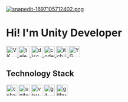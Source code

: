 [![snapedit-1697105712402.png](https://i.postimg.cc/RC3ggZ9y/snapedit-1697105712402.png)](https://postimg.cc/YjHN9kvz)

# Hi! I'm Unity Developer


<div align="left">
  
  <a href="https://vk.com/hah_ti_poiman" target="_blank">
    <img src="https://img.shields.io/badge/-VK-090909?style=for-the-badge&logo=vk&logoColor=318CE7" height="30" alt="VK logo"  />
  </a>
  <a href="https://t.me/DaSHhxd" target="_blank">
    <img src="https://img.shields.io/badge/-Telegram-090909?style=for-the-badge&logo=telegram" height="30" alt="telegram logo"  />
  </a>
  <a href="https://discordapp.com/users/650016129993146368/" target="_blank">
    <img src="https://img.shields.io/badge/discord-black?style=for-the-badge&logo=discord&logoColor=5865F2&labelColor=black" height="30" alt="discord logo"  />
  </a>
  <a href="https://www.codewars.com/users/dashhoff" target="_blank">
    <img src="https://img.shields.io/badge/codewars-black?style=for-the-badge&logo=codewars&logoColor=red&labelColor=black" height="30" alt="codewars logo"  />
  </a>
  <a href="https://ddashh.itch.io/" target="_blank">
    <img src="https://img.shields.io/badge/itch.io-black?style=for-the-badge&logo=itchdotio" height="30" alt="itch.io logo"  />
  </a>
   <a href="https://yandex.ru/games/developer?name=dashh" target="_blank">
    <img src="https://img.shields.io/badge/YandexGame-black?style=for-the-badge&logo=youtubegaming&logoColor=%23ffcb3f" height="30" alt="YG logo"  />
  </a>
  
</div>


## Technology Stack


<div align="left">
  
  <img src="https://img.shields.io/badge/csharp-black?style=for-the-badge&logo=csharp" height="30" alt="csharp logo"  />
  <img src="https://img.shields.io/badge/unity-black?style=for-the-badge&logo=unity" height="30" alt="unity logo"  />
  <img src="https://img.shields.io/badge/visualstudio-black?style=for-the-badge&logo=visualstudio" height="30" alt="visualstudio logo"  />
  <img src="https://img.shields.io/badge/git-black?style=for-the-badge&logo=git" height="30" alt="git logo"  />
  <img src="https://img.shields.io/badge/github-black?style=for-the-badge&logo=github" height="30" alt="github logo"  />
  
</div>

<!--

## Games


<div align="left">
  
<a href="https://yandex.ru/games/app/274026?lang=ru" target="_blank">
  <img src="https://img.shields.io/badge/Fabric Simulation-black?style=for-the-badge&logo=youtubegaming&logoColor=%23ffcb3f" height="30" alt="Fabric Simulation YG"  />
</a>
<a href="https://yandex.ru/games/app/271368?lang=ru" target="_blank">
  <img src="https://img.shields.io/badge/RocketPush-black?style=for-the-badge&logo=youtubegaming&logoColor=%23ffcb3f" height="30" alt="RocketPush YG"  />
</a>

</div> -->
